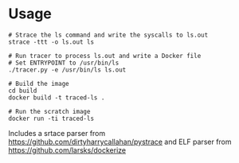 # Usage

    # Strace the ls command and write the syscalls to ls.out
    strace -ttt -o ls.out ls

    # Run tracer to process ls.out and write a Docker file
    # Set ENTRYPOINT to /usr/bin/ls
    ./tracer.py -e /usr/bin/ls ls.out

    # Build the image
    cd build
    docker build -t traced-ls .
    
    # Run the scratch image
    docker run -ti traced-ls

Includes a srtace parser from https://github.com/dirtyharrycallahan/pystrace and ELF parser from https://github.com/larsks/dockerize